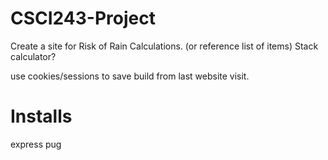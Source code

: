 # CSCI243-Project
Create a site for Risk of Rain Calculations. (or reference list of items)
Stack calculator?

use cookies/sessions to save build from last website visit.

# Installs
express
pug
